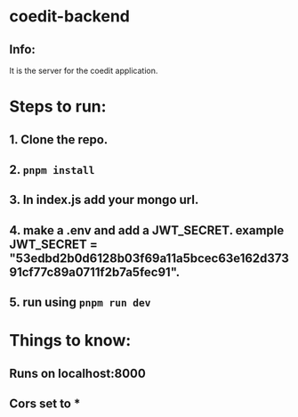 # coedit-backend
## Info:
It is the server for the coedit application.

# Steps to run:
## 1. Clone the repo.
## 2. `pnpm install`
## 3. In index.js add your mongo url.
## 4. make a .env and add a JWT_SECRET. example JWT_SECRET = "53edbd2b0d6128b03f69a11a5bcec63e162d37391cf77c89a0711f2b7a5fec91".
## 5. run using `pnpm run dev`

# Things to know:
## Runs on localhost:8000
## Cors set to *
